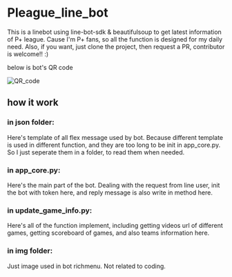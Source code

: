 # Pleague_line_bot
This is a linebot using line-bot-sdk & beautifulsoup to get latest information of P+ league.
Cause I'm P+ fans, so all the function is designed for my daily need.
Also, if you want, just clone the project, then request a PR, contributor is welcome!! :)

below is bot's QR code

![QR_code](https://user-images.githubusercontent.com/71446199/164895289-32140182-9ada-4d1f-9793-0dbf0c5d4ce2.png)


## how it work
### in json folder:
Here's template of all flex message used by bot.
Because different template is used in different function, and they are too long to be init in app_core.py.
So I just seperate them in a folder, to read them when needed.

### in app_core.py:
Here's the main part of the bot. Dealing with the request from line user, init the bot with token here, and reply message is also write in method here.

### in update_game_info.py:
Here's all of the function implement, including getting videos url of different games, getting scoreboard of games, and also teams information here.

### in img folder:
Just image used in bot richmenu. Not related to coding.
